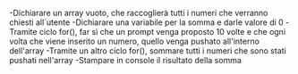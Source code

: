 <!-- Consegna -->
<!-- Il software deve chiedere per 10 volte all’utente di inserire un numero.

Il programma stampa la somma di tutti i numeri inseriti. -->

-Dichiarare un array vuoto, che raccoglierà tutti i numeri che verranno chiesti all`utente
-Dichiarare una variabile per la somma e darle valore di 0
-Tramite ciclo for(), far sì che un prompt venga proposto 10 volte e che ogni volta che viene inserito un numero, quello venga pushato all'interno dell'array
-Tramite un altro ciclo for(), sommare tutti i numeri che sono stati pushati nell'array
-Stampare in console il risultato della somma